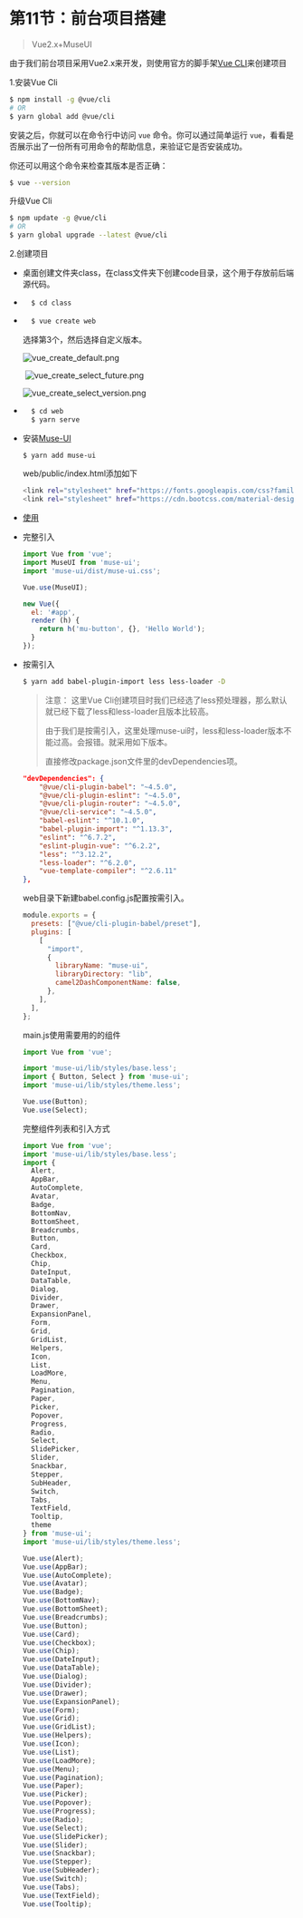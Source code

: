 # 第11节：前台项目搭建

> Vue2.x+MuseUI

由于我们前台项目采用Vue2.x来开发，则使用官方的脚手架[Vue CLI](https://cli.vuejs.org/zh/)来创建项目

1.安装Vue Cli

```bash
$ npm install -g @vue/cli
# OR
$ yarn global add @vue/cli
```

安装之后，你就可以在命令行中访问 `vue` 命令。你可以通过简单运行 `vue`，看看是否展示出了一份所有可用命令的帮助信息，来验证它是否安装成功。

你还可以用这个命令来检查其版本是否正确：

```bash
$ vue --version
```

升级Vue Cli

```bash
$ npm update -g @vue/cli
# OR
$ yarn global upgrade --latest @vue/cli
```

2.创建项目

+ 桌面创建文件夹class，在class文件夹下创建code目录，这个用于存放前后端源代码。

+ ```bash
    $ cd class
    ```

+ ```bash
    $ vue create web
    ```

    选择第3个，然后选择自定义版本。

    ![vue_create_default.png](/Users/xwl/Desktop/vue_create_default.png)

    ​		![vue_create_select_future.png](/Users/xwl/Desktop/vue_create_select_future.png)

    ![vue_create_select_version.png](/Users/xwl/Desktop/vue_create_select_version.png)

+ ```bash
    $ cd web
    $ yarn serve
    ```

+ 安装[Muse-UI](https://muse-ui.org/#/zh-CN/installation)

    ```bash
    $ yarn add muse-ui
    ```

    web/public/index.html添加如下

    ```bash
    <link rel="stylesheet" href="https://fonts.googleapis.com/css?family=Roboto:300,400,500,700,400italic">
    <link rel="stylesheet" href="https://cdn.bootcss.com/material-design-icons/3.0.1/iconfont/material-icons.css">
    ```

+ [使用](https://muse-ui.org/#/zh-CN/usage)

+ 完整引入

    ```js
    import Vue from 'vue';
    import MuseUI from 'muse-ui';
    import 'muse-ui/dist/muse-ui.css';
    
    Vue.use(MuseUI);
    
    new Vue({
      el: '#app',
      render (h) {
        return h('mu-button', {}, 'Hello World');
      }
    });
    ```

+ 按需引入

    ```bash
    $ yarn add babel-plugin-import less less-loader -D
    ```

    > 注意： 这里Vue Cli创建项目时我们已经选了less预处理器，那么默认就已经下载了less和less-loader且版本比较高。
    >
    > 由于我们是按需引入，这里处理muse-ui时，less和less-loader版本不能过高。会报错。就采用如下版本。
    >
    > 直接修改package.json文件里的devDependencies项。

    ```json
    "devDependencies": {
        "@vue/cli-plugin-babel": "~4.5.0",
        "@vue/cli-plugin-eslint": "~4.5.0",
        "@vue/cli-plugin-router": "~4.5.0",
        "@vue/cli-service": "~4.5.0",
        "babel-eslint": "^10.1.0",
        "babel-plugin-import": "^1.13.3",
        "eslint": "^6.7.2",
        "eslint-plugin-vue": "^6.2.2",
        "less": "^3.12.2",
        "less-loader": "^6.2.0",
        "vue-template-compiler": "^2.6.11"
    },
    ```

    web目录下新建babel.config.js配置按需引入。

    ```js
    module.exports = {
      presets: ["@vue/cli-plugin-babel/preset"],
      plugins: [
        [
          "import",
          {
            libraryName: "muse-ui",
            libraryDirectory: "lib",
            camel2DashComponentName: false,
          },
        ],
      ],
    };
    ```

    main.js使用需要用的的组件

    ```js
    import Vue from 'vue';
    
    import 'muse-ui/lib/styles/base.less';
    import { Button, Select } from 'muse-ui';
    import 'muse-ui/lib/styles/theme.less';
    
    Vue.use(Button);
    Vue.use(Select);
    ```

    完整组件列表和引入方式

    ```js
    import Vue from 'vue';
    import 'muse-ui/lib/styles/base.less';
    import {
      Alert,
      AppBar,
      AutoComplete,
      Avatar,
      Badge,
      BottomNav,
      BottomSheet,
      Breadcrumbs,
      Button,
      Card,
      Checkbox,
      Chip,
      DateInput,
      DataTable,
      Dialog,
      Divider,
      Drawer,
      ExpansionPanel,
      Form,
      Grid,
      GridList,
      Helpers,
      Icon,
      List,
      LoadMore,
      Menu,
      Pagination,
      Paper,
      Picker,
      Popover,
      Progress,
      Radio,
      Select,
      SlidePicker,
      Slider,
      Snackbar,
      Stepper,
      SubHeader,
      Switch,
      Tabs,
      TextField,
      Tooltip,
      theme
    } from 'muse-ui';
    import 'muse-ui/lib/styles/theme.less';
    
    Vue.use(Alert);
    Vue.use(AppBar);
    Vue.use(AutoComplete);
    Vue.use(Avatar);
    Vue.use(Badge);
    Vue.use(BottomNav);
    Vue.use(BottomSheet);
    Vue.use(Breadcrumbs);
    Vue.use(Button);
    Vue.use(Card);
    Vue.use(Checkbox);
    Vue.use(Chip);
    Vue.use(DateInput);
    Vue.use(DataTable);
    Vue.use(Dialog);
    Vue.use(Divider);
    Vue.use(Drawer);
    Vue.use(ExpansionPanel);
    Vue.use(Form);
    Vue.use(Grid);
    Vue.use(GridList);
    Vue.use(Helpers);
    Vue.use(Icon);
    Vue.use(List);
    Vue.use(LoadMore);
    Vue.use(Menu);
    Vue.use(Pagination);
    Vue.use(Paper);
    Vue.use(Picker);
    Vue.use(Popover);
    Vue.use(Progress);
    Vue.use(Radio);
    Vue.use(Select);
    Vue.use(SlidePicker);
    Vue.use(Slider);
    Vue.use(Snackbar);
    Vue.use(Stepper);
    Vue.use(SubHeader);
    Vue.use(Switch);
    Vue.use(Tabs);
    Vue.use(TextField);
    Vue.use(Tooltip);
    ```

    